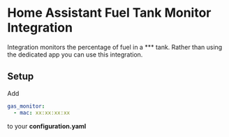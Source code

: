 # Home Assistant Fuel Tank Monitor Integration

Integration monitors the percentage of fuel in a *** tank. Rather than using the dedicated app you can use this integration.

## Setup

Add
```yaml
gas_monitor:
  - mac: xx:xx:xx:xx
```
to your **configuration.yaml**
